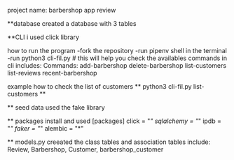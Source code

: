 project name: barbershop app review 

**database
created a database with 3 tables 


**CLI
i used click library

how to run the program 
-fork the repository
-run pipenv shell in the terminal
-run  python3 cli-fil.py # this will help you check the availables commands in cli
includes: Commands:
                   add-barbershop
                   delete-barbershop
                   list-customers
                   list-reviews
                   recent-barbershop

example how to check the list of customers ** python3 cli-fil.py list-customers **    


** seed data
used the fake library

** packages install and used
[packages]
click = "*"
sqlalchemy = "*"
ipdb = "*"
faker = "*"
alembic = "*"

** models.py
creeated the class tables and association tables
include: Review, Barbershop, Customer, barbershop_customer

